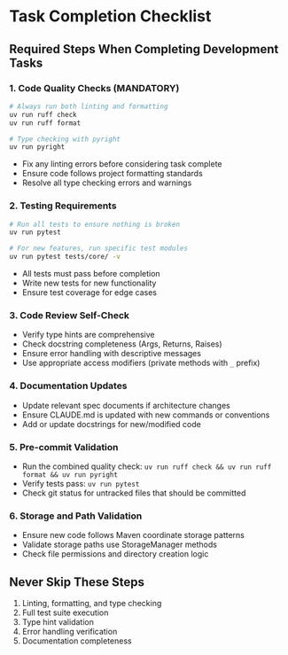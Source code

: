 # Task Completion Checklist

## Required Steps When Completing Development Tasks

### 1. Code Quality Checks (MANDATORY)
```bash
# Always run both linting and formatting
uv run ruff check
uv run ruff format

# Type checking with pyright
uv run pyright
```
- Fix any linting errors before considering task complete
- Ensure code follows project formatting standards
- Resolve all type checking errors and warnings

### 2. Testing Requirements
```bash
# Run all tests to ensure nothing is broken
uv run pytest

# For new features, run specific test modules
uv run pytest tests/core/ -v
```
- All tests must pass before completion
- Write new tests for new functionality
- Ensure test coverage for edge cases

### 3. Code Review Self-Check
- Verify type hints are comprehensive
- Check docstring completeness (Args, Returns, Raises)
- Ensure error handling with descriptive messages
- Use appropriate access modifiers (private methods with `_` prefix)

### 4. Documentation Updates
- Update relevant spec documents if architecture changes
- Ensure CLAUDE.md is updated with new commands or conventions
- Add or update docstrings for new/modified code

### 5. Pre-commit Validation
- Run the combined quality check: `uv run ruff check && uv run ruff format && uv run pyright`
- Verify tests pass: `uv run pytest`
- Check git status for untracked files that should be committed

### 6. Storage and Path Validation
- Ensure new code follows Maven coordinate storage patterns
- Validate storage paths use StorageManager methods
- Check file permissions and directory creation logic

## Never Skip These Steps
1. Linting, formatting, and type checking
2. Full test suite execution  
3. Type hint validation
4. Error handling verification
5. Documentation completeness
